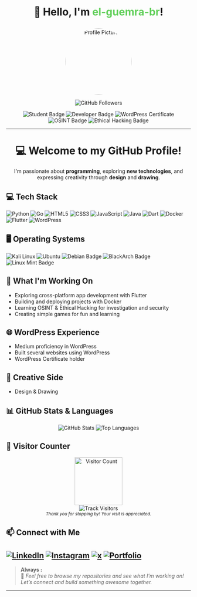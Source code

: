 
# <p align="center">👋 Hello, I'm <span style="color: #61cf5a;">el-guemra-br</span>!
</p>

<p align="center">
  <img src="https://github.com/el-guemra-br.png" alt="Profile Picture" width="180" style="border-radius: 50%;" />
</p>

<p align="center">
  <img src="https://img.shields.io/github/followers/el-guemra-br?label=Followers&style=social" alt="GitHub Followers"/> 
<p align="center"> 
  <img src="https://img.shields.io/badge/Student-blue?style=flat-square" alt="Student Badge"/>
  <img src="https://img.shields.io/badge/Developer-green?style=flat-square" alt="Developer Badge"/>
  <img src="https://img.shields.io/badge/WordPress%20Certified-ff69b4?style=flat-square" alt="WordPress Certificate"/>
  <img src="https://img.shields.io/badge/OSINT-blue?style=flat-square" alt="OSINT Badge"/>
  <img src="https://img.shields.io/badge/Ethical%20Hacking-orange?style=flat-square" alt="Ethical Hacking Badge"/>

</p>

---

<h1 align="center">💻 Welcome to my GitHub Profile!</h1>

<p align="center">
I'm passionate about <b> programming</b>,  
exploring <b> new technologies</b>,  
and expressing creativity through <b> design</b> and <b> drawing</b>.
</p>


## 💻 Tech Stack

![Python](https://img.shields.io/badge/-Python-3776AB?logo=python&logoColor=white&style=flat)
![Go](https://img.shields.io/badge/-Go-00ADD8?logo=go&logoColor=white&style=flat)
![HTML5](https://img.shields.io/badge/-HTML5-E34F26?logo=html5&logoColor=white&style=flat)
![CSS3](https://img.shields.io/badge/-CSS3-1572B6?logo=css3&logoColor=white&style=flat)
![JavaScript](https://img.shields.io/badge/-JavaScript-F7DF1E?logo=javascript&logoColor=black&style=flat)
![Java](https://img.shields.io/badge/-Java-007396?logo=java&logoColor=white&style=flat)
![Dart](https://img.shields.io/badge/-Dart-0175C2?logo=dart&logoColor=white&style=flat)
![Docker](https://img.shields.io/badge/-Docker-2496ED?logo=docker&logoColor=white&style=flat)
![Flutter](https://img.shields.io/badge/-Flutter-02569B?logo=flutter&logoColor=white&style=flat)
![WordPress](https://img.shields.io/badge/-WordPress-21759B?logo=wordpress&logoColor=white&style=flat)

## 🖥️ Operating Systems
![Kali Linux](https://img.shields.io/badge/-Kali%20Linux-557C94?logo=linux&logoColor=white&style=flat)
![Ubuntu](https://img.shields.io/badge/-Ubuntu-E95420?logo=ubuntu&logoColor=white&style=flat)
![Debian Badge](https://img.shields.io/badge/-Debian-A81D33?logo=debian&logoColor=white&style=flat)
![BlackArch Badge](https://img.shields.io/badge/-BlackArch-000000?logo=archlinux&logoColor=white&style=flat)
![Linux Mint Badge](https://img.shields.io/badge/-Linux%20Mint-87CF3E?logo=linuxmint&logoColor=white&style=flat)

## 🚀 What I'm Working On 
- Exploring cross-platform app development with Flutter
- Building and deploying projects with Docker
- Learning OSINT & Ethical Hacking for investigation and security
- Creating simple games for fun and learning

## 🌐 WordPress Experience
- Medium proficiency in WordPress
- Built several websites using WordPress
- WordPress Certificate holder

## 🎨 Creative Side
- Design & Drawing

## 📊 GitHub Stats & Languages
<p align="center">
  <img src="https://github-readme-stats.vercel.app/api?username=el-guemra-br&show_icons=true&theme=radical" alt="GitHub Stats"/>
  <img src="https://github-readme-stats.vercel.app/api/top-langs/?username=el-guemra-br&layout=compact&theme=radical" alt="Top Languages"/>
</p>

## 👀 Visitor Counter

<p align="center">
  <img src="https://github.com/el-guemra-br.png" alt="Visitor Count" width="130" />
  <br>
  <img src="https://img.shields.io/badge/Visitors-Track-blue?style=flat-square&logo=github" alt="Track Visitors" />
  <br>
  <sub>
    <i>Thank you for stopping by! Your visit is appreciated. </i>
  </sub>
</p>

## 📫 Connect with Me

[![LinkedIn](https://img.shields.io/badge/LinkedIn-blue?logo=linkedin&style=for-the-badge)](https://www.linkedin.com/in/el-guemra-br)
[![Instagram](https://img.shields.io/badge/Instagram-E4405F?logo=instagram&logoColor=white&style=for-the-badge)](https://www.instagram.com/el_guemra_br/)
[![x](https://img.shields.io/badge/-white?logo=x&logoColor=black&style=for-the-badge)](https://x.com/el_guemra_br)
[![Portfolio](https://img.shields.io/badge/Portfolio-222?logo=internet-explorer&logoColor=white&style=for-the-badge)](https://yourportfolio.com)
---

> **Always :**  
> 🌟 *Feel free to browse my repositories and see what I’m working on! Let’s connect and build something awesome together.*
---

